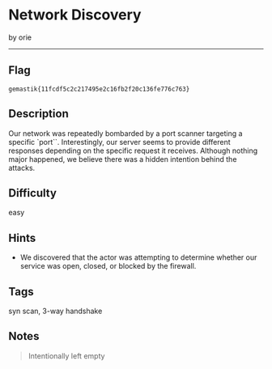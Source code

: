 # Network Discovery

by orie

---

## Flag

```
gemastik{11fcdf5c2c217495e2c16fb2f20c136fe776c763}
```

## Description
Our network was repeatedly bombarded by a port scanner targeting a specific `port``. Interestingly, our server seems to provide different responses depending on the specific request it receives. Although nothing major happened, we believe there was a hidden intention behind the attacks.

## Difficulty
easy

## Hints
* We discovered that the actor was attempting to determine whether our service was open, closed, or blocked by the firewall.

## Tags
syn scan, 3-way handshake

## Notes
> Intentionally left empty
